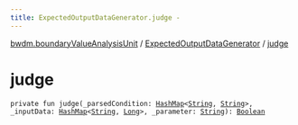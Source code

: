 ```yaml
---
title: ExpectedOutputDataGenerator.judge - 
---
```


[bwdm.boundaryValueAnalysisUnit](../index.html) / [ExpectedOutputDataGenerator](index.html) / [judge](./judge.html)

# judge

`private fun judge(_parsedCondition: `[`HashMap`](http://docs.oracle.com/javase/6/docs/api/java/util/HashMap.html)`<`[`String`](https://kotlinlang.org/api/latest/jvm/stdlib/kotlin/-string/index.html)`, `[`String`](https://kotlinlang.org/api/latest/jvm/stdlib/kotlin/-string/index.html)`>, _inputData: `[`HashMap`](http://docs.oracle.com/javase/6/docs/api/java/util/HashMap.html)`<`[`String`](https://kotlinlang.org/api/latest/jvm/stdlib/kotlin/-string/index.html)`, `[`Long`](https://kotlinlang.org/api/latest/jvm/stdlib/kotlin/-long/index.html)`>, _parameter: `[`String`](https://kotlinlang.org/api/latest/jvm/stdlib/kotlin/-string/index.html)`): `[`Boolean`](https://kotlinlang.org/api/latest/jvm/stdlib/kotlin/-boolean/index.html)